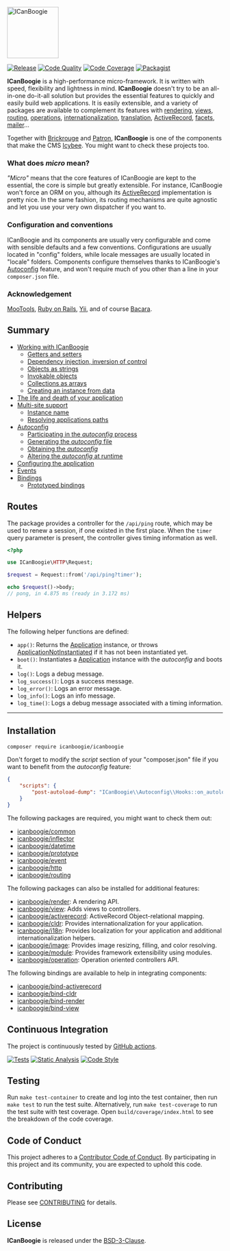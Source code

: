 <p><img height="120" src="https://cdn.rawgit.com/ICanBoogie/app-hello/master/web/assets/icanboogie.svg" alt="ICanBoogie" /></p>

[![Release](https://img.shields.io/packagist/v/ICanBoogie/ICanBoogie.svg)](https://packagist.org/packages/icanboogie/icanboogie)
[![Code Quality](https://img.shields.io/scrutinizer/g/ICanBoogie/ICanBoogie/master.svg)](https://scrutinizer-ci.com/g/ICanBoogie/ICanBoogie)
[![Code Coverage](https://img.shields.io/coveralls/ICanBoogie/ICanBoogie/master.svg)](https://coveralls.io/r/ICanBoogie/ICanBoogie)
[![Packagist](https://img.shields.io/packagist/dt/icanboogie/icanboogie.svg)](https://packagist.org/packages/icanboogie/icanboogie)

**ICanBoogie** is a high-performance micro-framework. It is written with speed, flexibility and
lightness in mind. **ICanBoogie** doesn't try to be an all-in-one do-it-all solution but provides the
essential features to quickly and easily build web applications. It is easily extensible, and a
variety of packages are available to complement its features with [rendering](https://github.com/icanboogie/render), [views](https://github.com/icanboogie/view), [routing](https://github.com/icanboogie/routing),
[operations](https://github.com/icanboogie/operation), [internationalization](https://github.com/icanboogie/cldr), [translation](https://github.com/icanboogie/i18n), [ActiveRecord](https://github.com/icanboogie/activerecord), [facets](https://github.com/icanboogie/facets), [mailer](https://github.com/icanboogie/mailer)…

Together with [Brickrouge](http://brickrouge.org) and [Patron](https://github.com/Icybee/Patron),
**ICanBoogie** is one of the components that make the CMS [Icybee](http://icybee.org). You might want
to check these projects too.





### What does _micro_ mean?

_"Micro"_ means that the core features of ICanBoogie are kept to the essential, the core is simple
but greatly extensible. For instance, ICanBoogie won't force an ORM on you, although its
[ActiveRecord](https://github.com/ICanBoogie/ActiveRecord) implementation is pretty nice. In the
same fashion, its routing mechanisms are quite agnostic and let you use your very own
dispatcher if you want to.





### Configuration and conventions

ICanBoogie and its components are usually very configurable and come with sensible defaults and a
few conventions. Configurations are usually located in "config" folders, while locale messages are
usually located in "locale" folders. Components configure themselves thanks to ICanBoogie's
[Autoconfig][] feature, and won't require much of you other than a line in your
`composer.json` file.





### Acknowledgement

[MooTools](http://mootools.net/), [Ruby on Rails](http://rubyonrails.org),
[Yii](http://www.yiiframework.com), and of course [Bacara](http://www.youtube.com/watch?v=KGuFn0RPgaE).





## Summary

- [Working with ICanBoogie](https://icanboogie.org/docs/4.0/icanboogie#working-with-icanboogie)
    - [Getters and setters](https://icanboogie.org/docs/4.0/icanboogie#getters-and-setters)
    - [Dependency injection, inversion of control](https://icanboogie.org/docs/4.0/icanboogie#dependency-injection-inversion-of-control)
    - [Objects as strings](https://icanboogie.org/docs/4.0/icanboogie#objects-as-strings)
    - [Invokable objects](https://icanboogie.org/docs/4.0/icanboogie#invokable-objects)
    - [Collections as arrays](https://icanboogie.org/docs/4.0/icanboogie#collections-as-arrays)
    - [Creating an instance from data](https://icanboogie.org/docs/4.0/icanboogie#creating-an-instance-from-data)
- [The life and death of your application](https://icanboogie.org/docs/4.0/life-and-death)
- [Multi-site support](https://icanboogie.org/docs/4.0/multi-site)
    - [Instance name](https://icanboogie.org/docs/4.0/multi-site#instance-name)
    - [Resolving applications paths](https://icanboogie.org/docs/4.0/multi-site#resolving-applications-paths)
- [Autoconfig](https://icanboogie.org/docs/4.0/autoconfig)
    - [Participating in the _autoconfig_ process](https://icanboogie.org/docs/4.0/autoconfig#participating-in-the-autoconfig-process)
    - [Generating the _autoconfig_ file](https://icanboogie.org/docs/4.0/autoconfig#generating-the-autoconfig-file)
    - [Obtaining the _autoconfig_](https://icanboogie.org/docs/4.0/autoconfig#obtaining-the-autoconfig)
    - [Altering the _autoconfig_ at runtime](https://icanboogie.org/docs/4.0/autoconfig#altering-the-autoconfig-at-runtime)
- [Configuring the application](https://icanboogie.org/docs/4.0/configuration)
- [Events](https://icanboogie.org/docs/4.0/life-and-death#events)
- [Bindings](https://icanboogie.org/docs/4.0/bindings)
    - [Prototyped bindings](https://icanboogie.org/docs/4.0/bindings#prototyped-bindings)





## Routes

The package provides a controller for the `/api/ping` route, which may be used to renew a session,
if one existed in the first place. When the `timer` query parameter is present, the controller
gives timing information as well.

```php
<?php

use ICanBoogie\HTTP\Request;

$request = Request::from('/api/ping?timer');

echo $request()->body;
// pong, in 4.875 ms (ready in 3.172 ms)
```





## Helpers

The following helper functions are defined:

- `app()`: Returns the [Application][] instance, or throws [ApplicationNotInstantiated][] if it has
not been instantiated yet.
- `boot()`: Instantiates a [Application][] instance with the _autoconfig_ and boots it.
- `log()`: Logs a debug message.
- `log_success()`: Logs a success message.
- `log_error()`: Logs an error message.
- `log_info()`: Logs an info message.
- `log_time()`: Logs a debug message associated with a timing information.





----------





## Installation

```bash
composer require icanboogie/icanboogie
```

Don't forget to modify the _script_ section of your "composer.json" file if you want to benefit
from the _autoconfig_ feature:

```json
{
    "scripts": {
        "post-autoload-dump": "ICanBoogie\\Autoconfig\\Hooks::on_autoload_dump"
    }
}
```

The following packages are required, you might want to check them out:

- [icanboogie/common](https://github.com/ICanBoogie/Common)
- [icanboogie/inflector](https://github.com/ICanBoogie/Inflector)
- [icanboogie/datetime](https://github.com/ICanBoogie/DateTime)
- [icanboogie/prototype](https://github.com/ICanBoogie/Prototype)
- [icanboogie/event](https://github.com/ICanBoogie/Event)
- [icanboogie/http](https://github.com/ICanBoogie/HTTP)
- [icanboogie/routing](https://github.com/ICanBoogie/Routing)

The following packages can also be installed for additional features:

- [icanboogie/render][]: A rendering API.
- [icanboogie/view][]: Adds views to controllers.
- [icanboogie/activerecord](https://github.com/ICanBoogie/ActiveRecord): ActiveRecord Object-relational mapping.
- [icanboogie/cldr](https://github.com/ICanBoogie/CLDR): Provides internationalization for
your application.
- [icanboogie/i18n](https://github.com/ICanBoogie/I18n): Provides localization for your application
and additional internationalization helpers.
- [icanboogie/image](https://github.com/ICanBoogie/Image): Provides image resizing, filling,
and color resolving.
- [icanboogie/module][]: Provides framework extensibility using modules.
- [icanboogie/operation][]: Operation oriented controllers API.

The following bindings are available to help in integrating components:

- [icanboogie/bind-activerecord][]
- [icanboogie/bind-cldr][]
- [icanboogie/bind-render][]
- [icanboogie/bind-view][]





## Continuous Integration

The project is continuously tested by [GitHub actions](https://github.com/ICanBoogie/ICanBoogie/actions).

[![Tests](https://github.com/ICanBoogie/ICanBoogie/workflows/test/badge.svg?branch=master)](https://github.com/ICanBoogie/ICanBoogie/actions?query=workflow%3Atest)
[![Static Analysis](https://github.com/ICanBoogie/ICanBoogie/workflows/static-analysis/badge.svg?branch=master)](https://github.com/ICanBoogie/ICanBoogie/actions?query=workflow%3Astatic-analysis)
[![Code Style](https://github.com/ICanBoogie/ICanBoogie/workflows/code-style/badge.svg?branch=master)](https://github.com/ICanBoogie/ICanBoogie/actions?query=workflow%3Acode-style)



## Testing

Run `make test-container` to create and log into the test container, then run `make test` to run the
test suite. Alternatively, run `make test-coverage` to run the test suite with test coverage. Open
`build/coverage/index.html` to see the breakdown of the code coverage.



## Code of Conduct

This project adheres to a [Contributor Code of Conduct](CODE_OF_CONDUCT.md). By participating in this project and its
community, you are expected to uphold this code.



## Contributing

Please see [CONTRIBUTING](CONTRIBUTING.md) for details.



## License

**ICanBoogie** is released under the [BSD-3-Clause](LICENSE).





[icanboogie/accessor]:          https://github.com/ICanBoogie/Accessor
[icanboogie/bind-activerecord]: https://github.com/ICanBoogie/bind-activerecord
[icanboogie/bind-cldr]:         https://github.com/ICanBoogie/bind-cldr
[icanboogie/bind-render]:       https://github.com/ICanBoogie/bind-render
[icanboogie/bind-view]:         https://github.com/ICanBoogie/bind-view
[icanboogie/module]:            https://github.com/ICanBoogie/Module
[icanboogie/operation]:         https://github.com/ICanBoogie/Operation
[icanboogie/prototype]:         https://github.com/ICanBoogie/Prototype
[icanboogie/render]:            https://github.com/ICanBoogie/Render
[icanboogie/view]:              https://github.com/ICanBoogie/View
[Prototype package]:            https://github.com/ICanBoogie/Prototype

[ApplicationNotInstantiated]:   https://icanboogie.org/api/icanboogie/4.0/class-ICanBoogie.ApplicationNotInstantiated.html

[Application]:                  https://icanboogie.org/docs/4.0/the-application-class
[Autoconfig]:                   https://icanboogie.org/docs/4.0/autoconfig
[Composer]:                     http://getcomposer.org/
